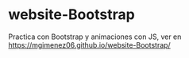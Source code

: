 # website-Bootstrap
Practica con Bootstrap y animaciones con JS, ver en https://mgimenez06.github.io/website-Bootstrap/
